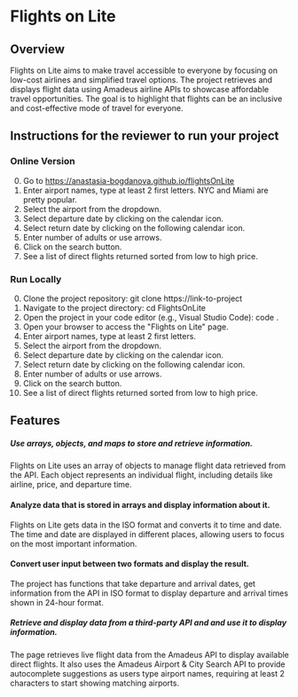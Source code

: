 # Flights on Lite
## Overview
Flights on Lite aims to make travel accessible to everyone by focusing on low-cost airlines and simplified travel options. The project retrieves and displays flight data using Amadeus airline APIs to showcase affordable travel opportunities. The goal is to highlight that flights can be an inclusive and cost-effective mode of travel for everyone.

## Instructions for the reviewer to run your project

### Online Version
0. Go to https://anastasia-bogdanova.github.io/flightsOnLite
1. Enter airport names, type at least 2 first letters. NYC and Miami are pretty popular.
2. Select the airport from the dropdown.
3. Select departure date by clicking on the calendar icon.
4. Select return date by clicking on the following calendar icon.
5. Enter number of adults or use arrows.
6. Click on the search button.
7. See a list of direct flights returned sorted from low to high price.

### Run Locally
0. Clone the project repository: git clone https://link-to-project
1. Navigate to the project directory: cd FlightsOnLite
2. Open the project in your code editor (e.g., Visual Studio Code): code .
3. Open your browser to access the "Flights on Lite" page.
4. Enter airport names, type at least 2 first letters.
5. Select the airport from the dropdown.
6. Select departure date by clicking on the calendar icon.
7. Select return date by clicking on the following calendar icon.
8. Enter number of adults or use arrows.
9. Click on the search button.
10. See a list of direct flights returned sorted from low to high price.

## Features

##### Use arrays, objects, and maps to store and retrieve information.
Flights on Lite uses an array of objects to manage flight data retrieved from the API. Each object represents an individual flight, including details like airline, price, and departure time.

#### Analyze data that is stored in arrays and display information about it.
Flights on Lite gets data in the ISO format and converts it to time and date. The time and date are displayed in different places, allowing users to focus on the most important information.

#### Convert user input between two formats and display the result.
The project has functions that take departure and arrival dates, get information from the API in ISO format to display departure and arrival times shown in 24-hour format.

##### Retrieve and display data from a third-party API and  and use it to display information.
The page retrieves live flight data from the Amadeus API to display available direct flights. It also uses the Amadeus Airport & City Search API to provide autocomplete suggestions as users type airport names, requiring at least 2 characters to start showing matching airports.
